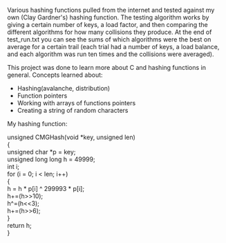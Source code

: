 Various hashing functions pulled from the internet and tested against my own (Clay Gardner's) hashing function. The testing algorithm works by giving a certain number of keys, a load factor, and then comparing the different algorithms for how many collisions they produce. At the end of test_run.txt you can see the sums of which algorithms were the best on average for a certain trail (each trial had a number of keys, a load balance, and each algorithm was run ten times and the collisions were averaged).


This project was done to learn more about C and hashing functions in general. Concepts learned about:

* Hashing(avalanche, distribution)  
* Function pointers  
* Working with arrays of functions pointers  
* Creating a string of random characters  

My hashing function:

unsigned CMGHash(void *key, unsigned len)  
{  
	unsigned char *p = key;  
    unsigned long long h = 49999;  
    int i;  
    for (i = 0; i < len; i++)  
    {  
        h = h * p[i] ^ 299993 * p[i];  
        h+=(h>>10);   
        h^=(h<<3);  
        h+=(h>>6);  
    }  
    return h;  
}
